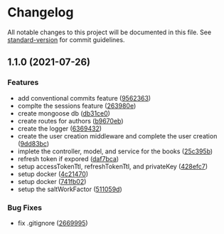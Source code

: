 # Changelog

All notable changes to this project will be documented in this file. See [standard-version](https://github.com/conventional-changelog/standard-version) for commit guidelines.

## 1.1.0 (2021-07-26)


### Features

* add conventional commits feature ([9562363](https://github.com/CornetS28/-book-node-api/commit/9562363f7348d6ec0fa0aa2bee909cc401ff8a77))
* complte the sessions feature ([263980e](https://github.com/CornetS28/-book-node-api/commit/263980e97c1f0555c07cc3423fae9237e172de4c))
* create mongoose db ([db31ce0](https://github.com/CornetS28/-book-node-api/commit/db31ce0ac6a467f0540ea9df3180df3095a7a136))
* create routes for authors ([b9670eb](https://github.com/CornetS28/-book-node-api/commit/b9670ebfaced0bc4841d870836ea817fe6210fb8))
* create the logger ([6369432](https://github.com/CornetS28/-book-node-api/commit/6369432f4989bb4d9ba6b77828a3bd535f7a8bee))
* create the user creation middleware and complete the user creation ([9dd83bc](https://github.com/CornetS28/-book-node-api/commit/9dd83bc33ee6944bd7d3e27e280872d0da45688a))
* implete the controller, model, and service for the books ([25c395b](https://github.com/CornetS28/-book-node-api/commit/25c395b95c1c74f6211a377fa31b4243f8983af8))
* refresh token if expored ([daf7bca](https://github.com/CornetS28/-book-node-api/commit/daf7bca39a7ef0fc2ef60dac2a69ca3a5c54eaed))
* setup accessTokenTtl, refreshTokenTtl, and privateKey ([428efc7](https://github.com/CornetS28/-book-node-api/commit/428efc73555bb14e2a9a4ce0a6f8225aec3499f6))
* setup docker ([4c21470](https://github.com/CornetS28/-book-node-api/commit/4c214704f0de229daa80c658d76b2a26d4575903))
* setup docker ([741fb02](https://github.com/CornetS28/-book-node-api/commit/741fb02277036a97d67a42615070496f41f6d136))
* setup the saltWorkFactor ([511059d](https://github.com/CornetS28/-book-node-api/commit/511059dacd4439b43fcffb9d5a9b977ac06e9481))


### Bug Fixes

* fix .gitignore ([2669995](https://github.com/CornetS28/-book-node-api/commit/26699959e42306d5895cdb4dc0f048e4e1ecfe20))
